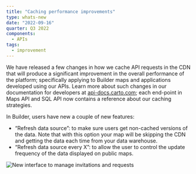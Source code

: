 ```yaml
---
title: "Caching performance improvements"
type: whats-new
date: "2022-09-16"
quarter: Q3 2022
components:
  - APIs
tags:
  - improvement
---
```


We have released a few changes in how we cache API requests in the CDN that will produce a significant improvement in the overall performance of the platform; specifically applying to Builder maps and applications developed using our APIs. Learn more about such changes in our documentation for developers at <a href="https://api-docs.carto.com" target="_blank">api-docs.carto.com</a>; each end-point in Maps API and SQL API now contains a reference about our caching strategies.

In Builder, users have new a couple of new features:
- “Refresh data source”: to make sure users get non-cached versions of the data. Note that with this option your map will be skipping the CDN and getting the data each time from your data warehouse. 
- “Refresh data source every X”: to allow the user to control the update frequency of the data displayed on public maps. 



![New interface to manage invitations and requests](/img/whats-new/caching-performance-improvements.png)
